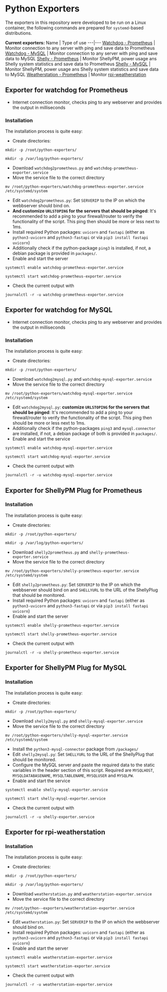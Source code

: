 # Python Exporters

The exporters in this repository were developed to be run on a Linux container, the following commands are prepared for ```systemd```-based distributions. 

**Current exporters:**
Name | Type of use
---|---
[Watchdog - Prometheus](#exporter-for-watchdog-for-prometheus) | Monitor connection to any server with ping and save data to Prometheus
[Watchdog - MySQL](#exporter-for-watchdog-for-mysql) | Monitor connection to any server with ping and save data to MySQL
[Shelly - Prometheus](#exporter-for-shellypm-plug-for-prometheus) | Monitor ShellyPM, power usage ans Shelly system statistics and save data to Prometheus
[Shelly - MySQL](#exporter-for-shellypm-plug-for-mysql) | Monitor ShellyPM, power usage ans Shelly system statistics and save data to MySQL
[Weatherstation - Prometheus](#exporter-for-rpi-weatherstation) | Monitor [rpi-weatherstation](https://github.com/Zyzonix/rpi-weatherstation)

## Exporter for watchdog for Prometheus
 - Internet connection monitor, checks ping to any webserver and provides the output in milliseconds
### Installation

The installation process is quite easy:

 - Create directories:
```
mkdir -p /root/python-exporters/
```
```
mkdir -p /var/log/python-exporters/
```
 - Download ```watchdog2prometheus.py``` and ```watchdog-prometheus-exporter.service``` 
 - Move the service file to the correct directory
```
mv /root/python-exporters/watchdog-prometheus-exporter.service /etc/systemd/system
```  
 - Edit ```watchdog2prometheus.py```: Set ```SERVERIP``` to the IP on which the webbserver should bind on.
 - **And customize ```URLSTOPING``` for the servers that should be pinged**: It's recommended to add a ping to your firewall/router to verify the functionality of the script. This ping then should be more or less next to 1ms.
 - Install required Python packages: ```uvicorn``` and ```fastapi``` (either as ```python3-uvicorn``` and ```python3-fastapi``` or via ```pip3 install fastapi uvicorn```)
 - Additionally check if the python-package ```ping3``` is installed, if not, a debian package is provided in ```packages/```.
 - Enable and start the server
```
systemctl enable watchdog-prometheus-exporter.service
```
```
systemctl start watchdog-prometheus-exporter.service
```
 - Check the current output with
```
journalctl -r -u watchdog-prometheus-exporter.service
``` 

## Exporter for watchdog for MySQL
 - Internet connection monitor, checks ping to any webserver and provides the output in milliseconds
### Installation

The installation process is quite easy:

 - Create directories:
```
mkdir -p /root/python-exporters/
```
 - Download ```watchdog2mysql.py``` and ```watchdog-mysql-exporter.service``` 
 - Move the service file to the correct directory
```
mv /root/python-exporters/watchdog-mysql-exporter.service /etc/systemd/system
```  
 - Edit ```watchdog2mysql.py```: **customize ```URLSTOPING``` for the servers that should be pinged**: It's recommended to add a ping to your firewall/router to verify the functionality of the script. This ping then should be more or less next to 1ms.
 - Additionally check if the python-packages ```ping3``` and ```mysql.connector``` are installed, if not, a debian package of both is provided in ```packages/```.
 - Enable and start the service
```
systemctl enable watchdog-mysql-exporter.service
```
```
systemctl start watchdog-mysql-exporter.service
```
 - Check the current output with
```
journalctl -r -u watchdog-mysql-exporter.service
``` 

## Exporter for ShellyPM Plug for Prometheus

### Installation

The installation process is quite easy:

 - Create directories:
```
mkdir -p /root/python-exporters/
```
```
mkdir -p /var/log/python-exporters/
```
 - Download ```shelly2prometheus.py``` and ```shelly-prometheus-exporter.service``` 
 - Move the service file to the correct directory
```
mv /root/python-exporters/shelly-prometheus-exporter.service /etc/systemd/system
```  
 - Edit ```shelly2prometheus.py```: Set ```SERVERIP``` to the IP on which the webbserver should bind on and ```SHELLYURL``` to the URL of the ShellyPlug that should be monitored.
 - Install required Python packages: ```uvicorn``` and ```fastapi``` (either as ```python3-uvicorn``` and ```python3-fastapi``` or via ```pip3 install fastapi uvicorn```)
 - Enable and start the server
```
systemctl enable shelly-prometheus-exporter.service
```
```
systemctl start shelly-prometheus-exporter.service
```  
 - Check the current output with
```
journalctl -r -u shelly-prometheus-exporter.service
```

## Exporter for ShellyPM Plug for MySQL

### Installation

The installation process is quite easy:

 - Create directories:
```
mkdir -p /root/python-exporters/
```
 - Download ```shelly2mysql.py``` and ```shelly-mysql-exporter.service``` 
 - Move the service file to the correct directory
```
mv /root/python-exporters/shelly-mysql-exporter.service /etc/systemd/system
```
 - Install the ```python3-mysql-connector``` package from ```/packages/```  
 - Edit ```shelly2mysql.py```: Set ```SHELLYURL``` to the URL of the ShellyPlug that should be monitored.
 - Configure the MySQL server and paste the required data to the static variables in the header section of this script. Required are ```MYSQLHOST```, ```MYSQLDATABASENAME```, ```MYSQLTABLENAME```, ```MYSQLUSER``` and ```MYSQLPW```.
 - Enable and start the service
```
systemctl enable shelly-mysql-exporter.service
```
```
systemctl start shelly-mysql-exporter.service
```  
 - Check the current output with
```
journalctl -r -u shelly-exporter.service
```

## Exporter for rpi-weatherstation

### Installation

The installation process is quite easy:

 - Create directories:
```
mkdir -p /root/python-exporters/
```
```
mkdir -p /var/log/python-exporters/
```
 - Download ```weatherstation.py``` and ```weatherstation-exporter.service``` 
 - Move the service file to the correct directory
```
mv /root/python--exporters/weatherstation-exporter.service /etc/systemd/system
```  
 - Edit ```weatherstation.py```: Set ```SERVERIP``` to the IP on which the webbserver should bind on.
 - Install required Python packages: ```uvicorn``` and ```fastapi``` (either as ```python3-uvicorn``` and ```python3-fastapi``` or via ```pip3 install fastapi uvicorn```)
 - Enable and start the server
```
systemctl enable weatherstation-exporter.service
```
```
systemctl start weatherstation-exporter.service
```
 - Check the current output with
```
journalctl -r -u weatherstation-exporter.service
``` 
